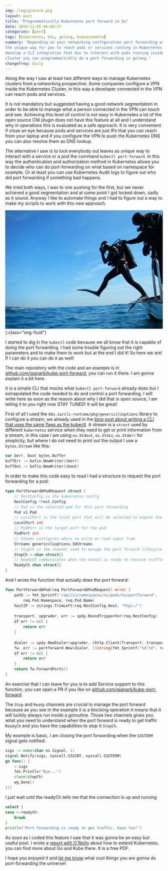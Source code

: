 ```yaml
---
img: /img/gianarb.png
layout: post
title: "Programmatically Kubernetes port forward in Go"
date: 2019-12-05 06:08:27
categories: [post]
tags: [kubernetes, k8s, golang, kubeassemble]
summary: "Depending on your networking configuration port forwarding will may be
the unique way for you to reach pods or services running in Kubernetes. When you
develop a CLI integration that has to interact with pods running inside the
cluster you can programmatically do a port forwarding in golang."
changefreq: daily
---
```

Along the way I saw at least two different ways to manage Kubernetes clusters
from a networking prospective. Some companies configure a VPN inside the
Kubernetes Cluster, in this way a developer connected in the VPN can reach pods
and services.

It is not mandatory but suggested having a good network segmentation in order
to be able to manage what a person connected in the VPN can touch and see.
Achieving this level of control is not easy in Kubernetes a lot of the open
source CNI plugin does not have this feature at all and I understand why in
operations this is evaluated as a safe approach. It is very convenient if close
an eye because pods and services are just IPs that you can reach from your
laptop and if you configure the VPN to push the Kubernetes DNS you can also
resolve them as DNS lookup.

The alternative I saw is to lock everybody out leaves as unique way to interact
with a service or a pod the command `kubectl port-forward`. In this way the
authentication and authorization method in Kubernetes allows you to decide who
can do port-forwarding on what based on namespace for example. Or at least you
can use Kubernetes Audit logs to figure out who did port forwarding if something
bad happens.

We tried both ways, I was to one pushing for the first, but we never achieved a
good segmentation and at some point I got locked down, sadly as it sound. Anyway
I like to automate things and I had to figure out a way to make my scripts to
work with this new approach.

![](/img/sub.jpg){:class="img-fluid"}

I started to dig in the `kubectl` code because we all know that it is capable of
doing the port forwarding. I had some trouble figuring out the right parameters
and to make them to work but at the end I did it! So here we are! If I can do it
you can do it as well!

The main repository with the code and an example is in
[github.com/gianarb/kube-port-forward](https://github.com/gianarb/kube-port-forward),
you can run it there. I am gonna explain it a bit here.

It is a simple CLI that mocks what `kubectl port-forward` already does but I
extrapolated the code needed to do and control a port forwarding. I will write
here as soon as the reason about why I did that is open source, I am telling it
to you right now STAY TUNED! It will be great!

First of all I used the `k8s.io/cli-runtime/pkg/genericclioptions` library to
configure a stream, we already used in the [blog post about writing a CLI that
uses the same flags as the kubectl](/blog/kubectl-flags-in-your-plugin). A
stream is a `struct` used by different `kubernetes` service when they need to
get or print information from a stream, in this case I am using `os.Stdout`,
`os.Stdin`, `os.Stderr` for simplicity, but where I do not need to print out the
output I use a `bytes.Stream` like this:

```go
var berr, bout bytes.Buffer
buffErr := bufio.NewWriter(&berr)
buffOut := bufio.NewWriter(&bout)
```

In order to make this code easy to read I had a structure to request the port
forwarding for a pod:

```go
type PortForwardAPodRequest struct {
	// RestConfig is the kubernetes config
	RestConfig *rest.Config
	// Pod is the selected pod for this port forwarding
	Pod v1.Pod
	// LocalPort is the local port that will be selected to expose the PodPort
	LocalPort int
	// PodPort is the target port for the pod
	PodPort int
	// Steams configures where to write or read input from
	Streams genericclioptions.IOStreams
	// StopCh is the channel used to manage the port forward lifecycle
	StopCh <-chan struct{}
	// ReadyCh communicates when the tunnel is ready to receive traffic
	ReadyCh chan struct{}
}
```

And I wrote the function that actually does the port forward:

```go
func PortForwardAPod(req PortForwardAPodRequest) error {
	path := fmt.Sprintf("/api/v1/namespaces/%s/pods/%s/portforward",
		req.Pod.Namespace, req.Pod.Name)
	hostIP := strings.TrimLeft(req.RestConfig.Host, "htps:/")

	transport, upgrader, err := spdy.RoundTripperFor(req.RestConfig)
	if err != nil {
		return err
	}

	dialer := spdy.NewDialer(upgrader, &http.Client{Transport: transport}, http.MethodPost, &url.URL{Scheme: "https", Path: path, Host: hostIP})
	fw, err := portforward.New(dialer, []string{fmt.Sprintf("%d:%d", req.LocalPort, req.PodPort)}, req.StopCh, req.ReadyCh, req.Streams.Out, req.Streams.ErrOut)
	if err != nil {
		return err
	}
	return fw.ForwardPorts()
}
```
An exercise that I can leave for you is to add Service support to this function,
you can open a PR if you like on
[github.com/gianarb/kube-port-forward](https://github.com/gianarb/kube-port-forward).

The `Stop` and `Ready` channels are crucial to manage the port forward because
as you see in the example it is a blocking operation it means that it will
luckily always run inside a goroutine. Those two channels gives you what you
need to understand when the port forward is ready to get traffic `ReadyCh` and
you have the capabilities to stop it `StopCh`.

My example is basic, I am closing the port forwarding when the `SIGTERM` signal
gets notified:

```go
sigs := make(chan os.Signal, 1)
signal.Notify(sigs, syscall.SIGINT, syscall.SIGTERM)
go func() {
    <-sigs
    fmt.Println("Bye...")
    close(stopCh)
    wg.Done()
}()
```

I just wait until the readyCh tells me that the connection is
up and running

```go
select {
case <-readyCh:
    break
}
println("Port forwarding is ready to get traffic. have fun!")
```

As soon as I coded this feature I saw that it was gonna be an easy but useful
post. I wrote a [report with O'Reilly](/blog/extending-kubernetes-oreilly) about
how to extend Kubernetes, you can find more about Go and Kube there. It is a
free PDF.

I hope you enjoyed it and [let me know](https://twitter.com/gianarb) what cool
things you are gonna do port-forwarding the universe!
